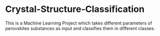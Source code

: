 # Crystal-Structure-Classification
This is a Machine Learning Project which takes different parameters of perovskites substances as input and classifies them in different classes.
